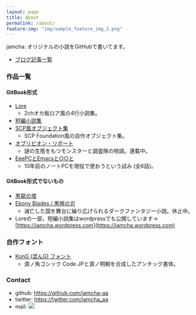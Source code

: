 ```yaml
---
layout: page
title: About
permalink: /about/
feature-img: "img/sample_feature_img_2.png"
---
```


jamcha: オリジナルの小説をGitHubで書いてます。


-   [ブログ記事一覧](https://jamcha-aa.github.io/archive.html) 

### 作品一覧

#### GitBook形式
-   [Lore](https://jamcha-aa.gitbooks.io/lore/content/)
    + 2chオカ板ロア風の4行小説集。
-   [短編小説集](https://jamcha-aa.gitbooks.io/shortshort/content/)
-   [SCP風オブジェクト集](https://jamcha-aa.gitbooks.io/scp/content/)
    + SCP Foundation風の自作オブジェクト集。
-   [オブリビオン・リポート](https://jamcha-aa.gitbooks.io/oblivionreports/content/)
    + 謎の生態をもつモンスターと調査隊の物語。連載中。
-   [EeePCとEmacsと○○と](https://jamcha-aa.gitbooks.io/eeepc/content/)
    + 10年前のノートPCを現役で使おうという試み (全6話)。

#### GitBook形式でないもの
-   [黒龍の塔](https://github.com/jamcha-aa/TowerofThem)
-   [Ebony Blades / 黒檀の刃](https://github.com/jamcha-aa/EbonyBlades)
    + 滅亡した国を舞台に繰り広げられるダークファンタジー小説。休止中。
-   Loreの一部，短編小説集はwordpressでも公開しています→ [https://jamcha.wordpress.com](https://jamcha.wordpress.com)

### 自作フォント
-   [KonG (混んG) フォント](https://github.com/jamcha-aa/KonG)
    + 源ノ角ゴシック Code JPと源ノ明朝を合成したアンチック書体。

### Contact

-   github: [<https://github.com/jamcha-aa>](https://github.com/jamcha-aa)
-   twitter: [<https://twitter.com/jamcha_aa>](https://twitter.com/jamcha_aa)
-   mail: ![](https://services.nexodyne.com/email/icon/DmmOkiL%2B.Lhw/Owdx44Y%3D/R01haWw%3D/0/image.png)
